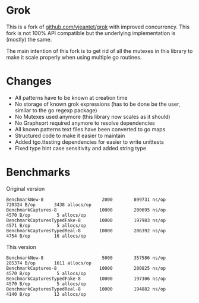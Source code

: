 # Grok

This is a fork of [github.com/vjeantet/grok](github.com/vjeantet/grok) with improved concurrency.
This fork is not 100% API compatible but the underlying implementation is (mostly) the same.

The main intention of this fork is to get rid of all the mutexes in this library to make it scale properly when using multiple go routines.

# Changes

- All patterns have to be known at creation time
- No storage of known grok expressions (has to be done be the user, similar to the go regexp package)
- No Mutexes used anymore (this library now scales as it should)
- No Graphsort required anymore to resolve dependencies
- All known patterns text files have been converted to go maps
- Structured code to make it easier to maintain
- Added tgo.ttesting dependencies for easier to write unittests
- Fixed type hint case sensitivity and added string type

# Benchmarks

Original version
```
BenchmarkNew-8                 	    2000	    899731 ns/op	  720324 B/op	    3438 allocs/op
BenchmarkCaptures-8            	   10000	    200695 ns/op	    4570 B/op	       5 allocs/op
BenchmarkCapturesTypedFake-8   	   10000	    197983 ns/op	    4571 B/op	       5 allocs/op
BenchmarkCapturesTypedReal-8   	   10000	    206392 ns/op	    4754 B/op	      16 allocs/op
```

This version
```
BenchmarkNew-8                 	    5000	    357586 ns/op	  285374 B/op	    1611 allocs/op
BenchmarkCaptures-8            	   10000	    200825 ns/op	    4570 B/op	       5 allocs/op
BenchmarkCapturesTypedFake-8   	   10000	    197306 ns/op	    4570 B/op	       5 allocs/op
BenchmarkCapturesTypedReal-8   	   10000	    194882 ns/op	    4140 B/op	      12 allocs/op
```